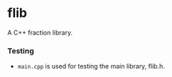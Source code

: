 # flib
A C++ fraction library.

### Testing
- `main.cpp` is used for testing the main library, flib.h.
